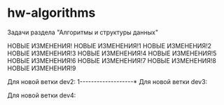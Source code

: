 # hw-algorithms
Задачи раздела "Алгоритмы и структуры данных"

НОВЫЕ ИЗМЕНЕНИЯ!
НОВЫЕ ИЗМЕНЕНИЯ!1
НОВЫЕ ИЗМЕНЕНИЯ!2
НОВЫЕ ИЗМЕНЕНИЯ!3
НОВЫЕ ИЗМЕНЕНИЯ!4
НОВЫЕ ИЗМЕНЕНИЯ!5
НОВЫЕ ИЗМЕНЕНИЯ!6
НОВЫЕ ИЗМЕНЕНИЯ!7
НОВЫЕ ИЗМЕНЕНИЯ!8
НОВЫЕ ИЗМЕНЕНИЯ!9

Для новой ветки dev2:
1-------------------*
Для новой ветки dev3:


Для новой ветки dev4: